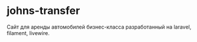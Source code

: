 # johns-transfer
Сайт для аренды автомобилей бизнес-класса разработанный на laravel, filament, livewire.
